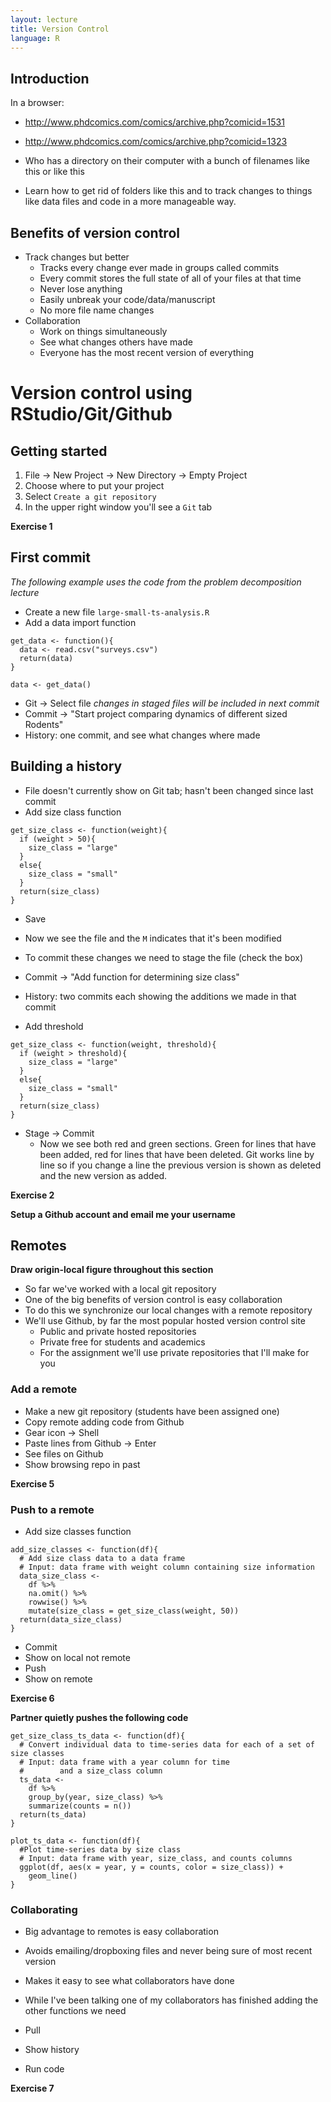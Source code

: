 ```yaml
---
layout: lecture
title: Version Control
language: R
--- 
```


## Introduction

In a browser:

* http://www.phdcomics.com/comics/archive.php?comicid=1531
* http://www.phdcomics.com/comics/archive.php?comicid=1323

* Who has a directory on their computer with a bunch of filenames like this or
  like this
* Learn how to get rid of folders like this and to track changes to things like
data files and code in a more manageable way.


## Benefits of version control

* Track changes but better
    * Tracks every change ever made in groups called commits
	* Every commit stores the full state of all of your files at that time
    * Never lose anything
	* Easily unbreak your code/data/manuscript
	* No more file name changes
* Collaboration
    * Work on things simultaneously
	* See what changes others have made
	* Everyone has the most recent version of everything

# Version control using RStudio/Git/Github

## Getting started

1. File -> New Project -> New Directory -> Empty Project
2. Choose where to put your project
3. Select `Create a git repository`
4. In the upper right window you'll see a `Git` tab

**Exercise 1**

## First commit

*The following example uses the code from the problem decomposition lecture*

* Create a new file `large-small-ts-analysis.R`
* Add a data import function

```
get_data <- function(){
  data <- read.csv("surveys.csv")
  return(data)
}

data <- get_data()
```

* Git -> Select file *changes in staged files will be included in next commit*
* Commit -> "Start project comparing dynamics of different sized Rodents"
* History: one commit, and see what changes where made

## Building a history

* File doesn't currently show on Git tab; hasn't been changed since last commit
* Add size class function

```
get_size_class <- function(weight){
  if (weight > 50){
    size_class = "large"
  }
  else{
    size_class = "small"
  }
  return(size_class)
}
```

* Save
* Now we see the file and the `M` indicates that it's been modified
* To commit these changes we need to stage the file (check the box)
* Commit -> "Add function for determining size class"
* History: two commits each showing the additions we made in that commit

* Add threshold

```
get_size_class <- function(weight, threshold){
  if (weight > threshold){
    size_class = "large"
  }
  else{
    size_class = "small"
  }
  return(size_class)
}
```

* Stage -> Commit
    * Now we see both red and green sections. Green for lines that have been
      added, red for lines that have been deleted. Git works line by line so if
      you change a line the previous version is shown as deleted and the new
      version as added.


**Exercise 2**

**Setup a Github account and email me your username**

## Remotes

**Draw origin-local figure throughout this section**

* So far we've worked with a local git repository
* One of the big benefits of version control is easy collaboration
* To do this we synchronize our local changes with a remote repository
* We'll use Github, by far the most popular hosted version control site
    * Public and private hosted repositories
    * Private free for students and academics
	* For the assignment we'll use private repositories that I'll make for you

### Add a remote

* Make a new git repository (students have been assigned one)
* Copy remote adding code from Github
* Gear icon -> Shell
* Paste lines from Github -> Enter
* See files on Github
* Show browsing repo in past

**Exercise 5**

### Push to a remote

* Add size classes function

```
add_size_classes <- function(df){
  # Add size class data to a data frame
  # Input: data frame with weight column containing size information
  data_size_class <-
    df %>% 
    na.omit() %>% 
    rowwise() %>% 
    mutate(size_class = get_size_class(weight, 50))
  return(data_size_class)
}
```

* Commit
* Show on local not remote
* Push
* Show on remote

**Exercise 6**

**Partner quietly pushes the following code**

```
get_size_class_ts_data <- function(df){
  # Convert individual data to time-series data for each of a set of size classes
  # Input: data frame with a year column for time
  #        and a size_class column
  ts_data <-
    df %>% 
    group_by(year, size_class) %>% 
    summarize(counts = n())
  return(ts_data)
}

plot_ts_data <- function(df){
  #Plot time-series data by size class
  # Input: data frame with year, size_class, and counts columns
  ggplot(df, aes(x = year, y = counts, color = size_class)) +
    geom_line()
}
```

### Collaborating

* Big advantage to remotes is easy collaboration
* Avoids emailing/dropboxing files and never being sure of most recent version
* Makes it easy to see what collaborators have done
* While I've been talking one of my collaborators has finished adding the other
functions we need

* Pull
* Show history
* Run code


**Exercise 7**
